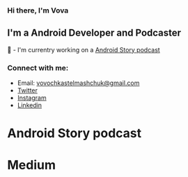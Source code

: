 ### Hi there, I'm Vova

## I'm a Android Developer and Podcaster
:microphone: - I'm currentry working on a [Android Story podcast][website]

### Connect with me:
- Email: vovochkastelmashchuk@gmail.com
- [Twitter][twitter]
- [Instagram][instagram]
- [Linkedin][linkedin]

# Android Story podcast
<!-- ANDROID_STORY:START -->
<!-- ANDROID_STORY:END -->

# Medium
<!-- MEDIUM:START -->
<!-- MEDIUM:END -->

<br />
<br />

[website]: https://androidstory.dev
[twitter]: https://twitter.com/jordan29041997
[instagram]: https://instagram.com/volodymyrstelmaschuk
[linkedin]: https://www.linkedin.com/in/volodymyr-stelmashchuk-2631b9118/
